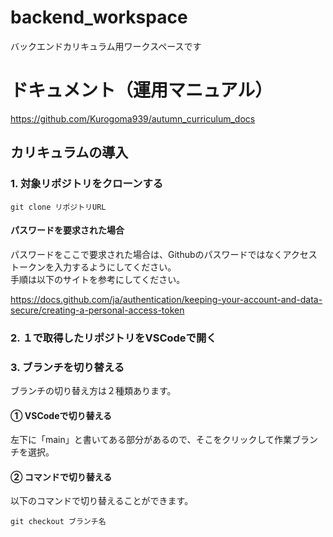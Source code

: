 # backend_workspace
バックエンドカリキュラム用ワークスペースです

# ドキュメント（運用マニュアル）
https://github.com/Kurogoma939/autumn_curriculum_docs


## カリキュラムの導入

### 1. 対象リポジトリをクローンする
```
git clone リポジトリURL
```

#### パスワードを要求された場合
パスワードをここで要求された場合は、Githubのパスワードではなくアクセストークンを入力するようにしてください。
<br>
手順は以下のサイトを参考にしてください。<br>

https://docs.github.com/ja/authentication/keeping-your-account-and-data-secure/creating-a-personal-access-token

### 2. １で取得したリポジトリをVSCodeで開く
### 3. ブランチを切り替える
ブランチの切り替え方は２種類あります。
#### ① VSCodeで切り替える
左下に「main」と書いてある部分があるので、そこをクリックして作業ブランチを選択。
#### ② コマンドで切り替える
以下のコマンドで切り替えることができます。
```
git checkout ブランチ名
```
